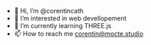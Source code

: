- 👋 Hi, I’m @corentincath
- 👀 I’m interested in web devellopement 
- 🌱 I’m currently learning THREE.js
- 📫 How to reach me corentin@mocte.studio


